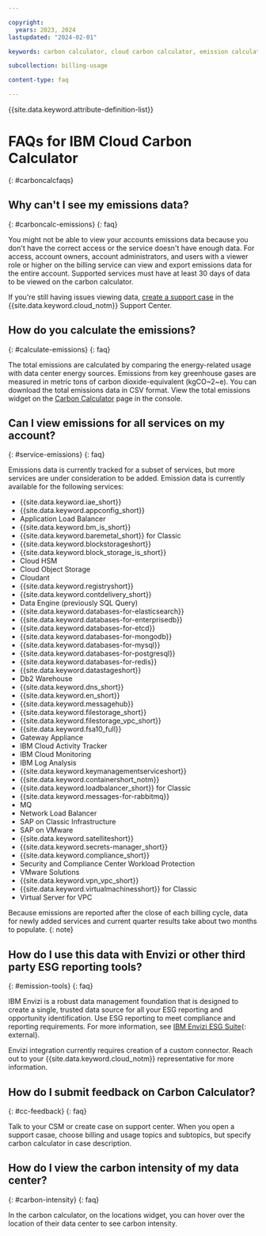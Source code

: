 ```yaml
---

copyright:
  years: 2023, 2024
lastupdated: "2024-02-01"

keywords: carbon calculator, cloud carbon calculator, emission calculator, carbon footprint, sustainability, FAQs

subcollection: billing-usage

content-type: faq

---
```


{{site.data.keyword.attribute-definition-list}}

# FAQs for IBM Cloud Carbon Calculator
{: #carboncalcfaqs}

## Why can't I see my emissions data?
{: #carboncalc-emissions}
{: faq}

You might not be able to view your accounts emissions data because you don't have the correct access or the service doesn't have enough data. For access, account owners, account administrators, and users with a viewer role or higher on the billing service can view and export emissions data for the entire account. Supported services must have at least 30 days of data to be viewed on the carbon calculator.

<!--If you have the correct access and still can't view data, there's some minimum requirements that your account needs. To view emissions data your account must be open for a minimum of 31 days and monthly usage must be higher than $250 USD. If you have a free account or your usage is less than $250 USD, {{site.data.keyword.cloud_notm}} might require a minimum number of service types to calculate and show emissions data.-->

If you're still having issues viewing data, [create a support case](/unifiedsupport/cases/form) in the {{site.data.keyword.cloud_notm}} Support Center.

## How do you calculate the emissions?
{: #calculate-emissions}
{: faq}

The total emissions are calculated by comparing the energy-related usage with data center energy sources. Emissions from key greenhouse gases are measured in metric tons of carbon dioxide-equivalent (kgCO~2~e). You can download the total emissions data in CSV format. View the total emissions widget on the [Carbon Calculator](/billing/carbon-calculator) page in the console.


## Can I view emissions for all services on my account?
{: #service-emissions}
{: faq}

Emissions data is currently tracked for a subset of services, but more services are under consideration to be added. Emission data is currently available for the following services:

* {{site.data.keyword.iae_short}}                               <!--Analytics Engine-->
* {{site.data.keyword.appconfig_short}}                         <!--App Configuration-->
* Application Load Balancer                                     <!--Application Load Balancer-->
* {{site.data.keyword.bm_is_short}}                             <!--Bare Metal Servers for VPC-->
* {{site.data.keyword.baremetal_short}} for Classic             <!--Bare Metal Servers for Classic-->
* {{site.data.keyword.blockstorageshort}}                       <!--Block Storage for Classic-->
* {{site.data.keyword.block_storage_is_short}}                  <!--Block Storage for VPC-->
* Cloud HSM                                                     <!--Cloud HSM-->
* Cloud Object Storage                                          <!--Cloud Object Storage-->
* Cloudant                                                      <!--Cloudant-->
* {{site.data.keyword.registryshort}}                           <!--Container Registry-->
* {{site.data.keyword.contdelivery_short}}                      <!--Continuous Delivery-->
* Data Engine (previously SQL Query)                            <!--Data Engine-->
* {{site.data.keyword.databases-for-elasticsearch}}             <!--Databases for Elasticsearch-->
* {{site.data.keyword.databases-for-enterprisedb}}              <!--Databases for EnterpriseDB-->
* {{site.data.keyword.databases-for-etcd}}                      <!--Databases for etcd-->
* {{site.data.keyword.databases-for-mongodb}}                   <!--Databases for MongoDB-->
* {{site.data.keyword.databases-for-mysql}}                     <!--Databases for MySQL-->
* {{site.data.keyword.databases-for-postgresql}}                <!--Databases for PostgreSQL-->
* {{site.data.keyword.databases-for-redis}}                     <!--Databases for Redis-->
* {{site.data.keyword.datastageshort}}                          <!--DataStage-->
* Db2 Warehouse                                                 <!--Db2 Warehouse-->
* {{site.data.keyword.dns_short}}                               <!--DNS Services-->
* {{site.data.keyword.en_short}}                                <!--Event Notifications-->
* {{site.data.keyword.messagehub}}                              <!--Event Streams-->
* {{site.data.keyword.filestorage_short}}                       <!--File Storage for Classic-->
* {{site.data.keyword.filestorage_vpc_short}}                   <!--File Storage for VPC-->
* {{site.data.keyword.fsa10_full}}                              <!--Fortigate Security Appliance 10 Gbps-->
* Gateway Appliance                                             <!--Gateway Appliance-->
* IBM Cloud Activity Tracker                                    <!--IBM Cloud Activity Tracker-->
* IBM Cloud Monitoring                                          <!--IBM Cloud Monitoring-->
* IBM Log Analysis                                              <!--IBM Log Analysis-->
* {{site.data.keyword.keymanagementserviceshort}}               <!--Key Protect-->
* {{site.data.keyword.containershort_notm}}                     <!--Kubernetes Service-->
* {{site.data.keyword.loadbalancer_short}} for Classic          <!--Load Balancer for Classic-->
* {{site.data.keyword.messages-for-rabbitmq}}                   <!--Messages for RabbitMQ-->
* MQ                                                            <!--MQ-->
* Network Load Balancer                                         <!--Network Load Balancer-->
* SAP on Classic Infrastructure                                 <!--SAP on Classic Infrastructure-->
* SAP on VMware                                                 <!--SAP on VMware-->
* {{site.data.keyword.satelliteshort}}                          <!--Satellite-->
* {{site.data.keyword.secrets-manager_short}}                   <!--Secrets Manager-->
* {{site.data.keyword.compliance_short}}                        <!--Security and Compliance Center-->
* Security and Compliance Center Workload Protection            <!--Security and Compliance Center Workload Protection-->
* VMware Solutions                                              <!--VMware Solutions-->
* {{site.data.keyword.vpn_vpc_short}}                           <!--VPN for VPC-->
* {{site.data.keyword.virtualmachinesshort}} for Classic        <!--Virtual Servers for Classic-->
* Virtual Server for VPC                                        <!--Virtual Server for VPC-->

Because emissions are reported after the close of each billing cycle, data for newly added services and current quarter results take about two months to populate.
{: note}

## How do I use this data with Envizi or other third party ESG reporting tools?
{: #emission-tools}
{: faq}

IBM Envizi is a robust data management foundation that is designed to create a single, trusted data source for all your ESG reporting and opportunity identification. Use ESG reporting to meet compliance and reporting requirements. For more information, see [IBM Envizi ESG Suite](https://www.ibm.com/products/envizi){: external}.

Envizi integration currently requires creation of a custom connector. Reach out to your {{site.data.keyword.cloud_notm}} representative for more information.

## How do I submit feedback on Carbon Calculator?
{: #cc-feedback}
{: faq}

Talk to your CSM or create case on support center. When you open a support casae, choose billing and usage topics and subtopics, but specify carbon calculator in case description.

<!--## Why can’t I see my data from previous years?
{: #available-data}
{: faq}

Carbon Calculator data is currently available from 2022.-->

## How do I view the carbon intensity of my data center?
{: #carbon-intensity}
{: faq}

In the carbon calculator, on the locations widget, you can hover over the location of their data center to see carbon intensity.

<!--
## Can I view emission data for enterprise accounts?
{: #enterprise-data}
{: faq}

Yes. You can view emission data for your enterprise, account groups, and child accounts by logging into your enterprise's parent account and navigating from the {{site.data.keyword.cloud_notm}} console and go to Go to **Manage** > **Billing and Usage** > **Carbon Calculator**.-->
